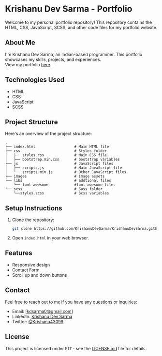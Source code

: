 # Krishanu Dev Sarma - Portfolio

Welcome to my personal portfolio repository! This repository contains the HTML, CSS, JavaScript, SCSS, and other code files for my portfolio website.

## About Me

I'm Krishanu Dev Sarma, an Indian-based programmer. This portfolio showcases my skills, projects, and experiences. <br>
View my portfolio [here](https://krishanudevsarma.github.io/).

## Technologies Used

- HTML
- CSS
- JavaScript
- SCSS

## Project Structure

Here's an overview of the project structure:

```plaintext
.
├── index.html                  # Main HTML file
├── css                         # Styles folder
│   ├── styles.css              # Main CSS file
│   ├── bootstrap.min.css       # bootstrap variables
├── js                          # JavaScript files
│   ├── scripts.js              # Main JavaScript file
│   └── scripts.min.js          # Other JavaScript files
├── images                      # Image assets
└── libs                        # addtional files
    └── font-awesome            #font-awesome files
└── scss                        # Sass folder
    └──styles.scss              # Scss variables
```

## Setup Instructions

1. Clone the repository:
   ```bash
   git clone https://github.com/KrishanuDevSarma/KrishanuDevSarma.github.io.git
   ```

2. Open `index.html` in your web browser.

## Features

- Responsive design
- Contact Form
- Scroll up and down buttons

## Contact

Feel free to reach out to me if you have any questions or inquiries:

- Email: [kdsarma0@gmail.com]
- LinkedIn: [Krishanu Dev Sarma](http://www.linkedin.com/in/krishanu-dev-sarma-aa1745175)
- Twitter: [@Krishanu43099](https://x.com/Krishanu43099)

## License

This project is licensed under `MIT` - see the [LICENSE.md](LICENSE.md) file for details.
